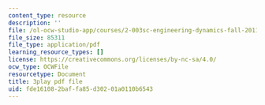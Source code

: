 ```yaml
---
content_type: resource
description: ''
file: /ol-ocw-studio-app/courses/2-003sc-engineering-dynamics-fall-2011/fde161082baffa85d30201a0110b6543_f1pxiNDTyHc.pdf
file_size: 85311
file_type: application/pdf
learning_resource_types: []
license: https://creativecommons.org/licenses/by-nc-sa/4.0/
ocw_type: OCWFile
resourcetype: Document
title: 3play pdf file
uid: fde16108-2baf-fa85-d302-01a0110b6543
---
```

